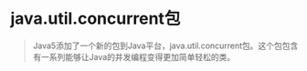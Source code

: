 # java.util.concurrent包
> Java5添加了一个新的包到Java平台，java.util.concurrent包。这个包包含有一系列能够让Java的并发编程变得更加简单轻松的类。